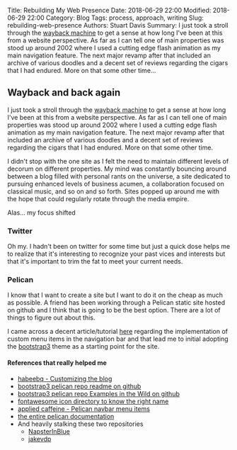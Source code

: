 Title: Rebuilding My Web Presence
Date: 2018-06-29 22:00
Modified: 2018-06-29 22:00
Category: Blog
Tags: process, approach, writing
Slug: rebuilding-web-presence
Authors: Stuart Davis
Summary: I just took a stroll through the [wayback machine](https://web.archive.org/) to get a sense at how long I've been at this from a website perspective. As far as I can tell one of main properties was stood up around 2002 where I used a cutting edge flash animation as my main navigation feature. The next major revamp after that included an archive of various doodles and a decent set of reviews regarding the cigars that I had endured. More on that some other time...

## Wayback and back again

I just took a stroll through the [wayback machine](https://web.archive.org/) to get a sense at how long I've been at this from a website perspective. As far as I can tell one of main properties was stood up around 2002 where I used a cutting edge flash animation as my main navigation feature. The next major revamp after that included an archive of various doodles and a decent set of reviews regarding the cigars that I had endured. More on that some other time.

I didn't stop with the one site as I felt the need to maintain different levels of decorum on different properties. My mind was constantly bouncing around between a blog filled with personal rants on the universe, a site dedicated to pursuing enhanced levels of business acumen, a collaboration focused on classical music, and so on and so forth. Sites popped up around me with the hope that could regularly rotate through the media empire.

Alas... my focus shifted

### Twitter

Oh my. I hadn't been on twitter for some time but just a quick dose helps me to realize that it's interesting to recognize your past vices and interests but that it's important to trim the fat to meet your current needs.

### Pelican

I know that I want to create a site but I want to do it on the cheap as much as possible. A friend has been working through a Pelican static site hosted on github and I think that is going to be the best option. There are a lot of things to figure out about this.

I came across a decent article/tutorial [here](https://appliedcaffeine.org/navbaritems.html "Applied Caffeine - Pelican navbar menu items") regarding the implementation of custom menu items in the navigation bar and that lead me to initial adopting the [bootstrap3](https://github.com/getpelican/pelican-themes/tree/master/pelican-bootstrap3 "bootstrap3 on github") theme as a starting point for the site.

#### References that really helped me

- [habeebq - Customizing the blog](http://habeebq.github.io/customizing-the-blog.html)  
- [bootstrap3 pelican repo readme on github](https://github.com/getpelican/pelican-themes/tree/master/pelican-bootstrap3)  
- [bootstrap3 pelican repo Examples in the Wild on github](https://github.com/getpelican/pelican-themes/blob/master/pelican-bootstrap3/EXAMPLES.md)  
- [fontawesome icon directory to know the right name](https://fontawesome.com/)  
- [applied caffeine - Pelican navbar menu items](https://appliedcaffeine.org/navbaritems.html)  
- [the entire pelican documentation](http://docs.getpelican.com/en/stable/index.html)  
- And heavily stalking these two repositories
	- [NapsterInBlue](https://github.com/NapsterInBlue/MoviesMetricsMusings)
	- [jakevdp](https://github.com/jakevdp/jakevdp.github.io-source)
